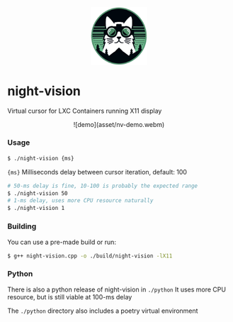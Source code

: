 <div align="center">
    <img src="asset/logo.png" alt="night-vision-logo" width="25%" />
</div>

# night-vision
Virtual cursor for LXC Containers running X11 display

<div align="center">
    ![demo](asset/nv-demo.webm)
</div>

### Usage
```bash
$ ./night-vision {ms}
```

`{ms}` Milliseconds delay between cursor iteration, default: 100

```bash
# 50-ms delay is fine, 10-100 is probably the expected range
$ ./night-vision 50
# 1-ms delay, uses more CPU resource naturally
$ ./night-vision 1
```

### Building
You can use a pre-made build or run:
```bash
$ g++ night-vision.cpp -o ./build/night-vision -lX11
```

### Python
There is also a python release of night-vision in `./python`
It uses more CPU resource, but is still viable at 100-ms delay

The `./python` directory also includes a poetry virtual environment

